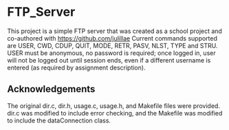 # FTP_Server

This project is a simple FTP server that was created as a school project and co-authored with https://github.com/julillae
Current commands supported are USER, CWD, CDUP, QUIT, MODE, RETR, PASV, NLST, TYPE and STRU.
USER must be anonymous, no password is required; once logged in, user will not be logged out until session ends, even if a different username is entered (as required by assignment description).


## Acknowledgements

The original dir.c, dir.h, usage.c, usage.h, and Makefile files were provided. dir.c was modified to include error checking, and the Makefile was modified to include the dataConnection class.
